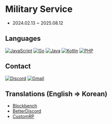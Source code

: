 # Military Service
- 2024.02.13 ~ 2025.08.12

## Languages
[![JavaScript](https://img.shields.io/badge/javascript-%23323330.svg?style=for-the-badge&logo=javascript&logoColor=%23F7DF1E)](https://developer.mozilla.org/docs/Web/JavaScript) [![Go](https://img.shields.io/badge/go-%2300ADD8.svg?style=for-the-badge&logo=go&logoColor=white)](https://go.dev/) [![Java](https://img.shields.io/badge/java-%23ED8B00.svg?style=for-the-badge&logo=openjdk&logoColor=white)](https://www.java.com/) [![Kotlin](https://img.shields.io/badge/kotlin-%237F52FF.svg?style=for-the-badge&logo=kotlin&logoColor=white)](https://kotlinlang.org/) [![PHP](https://img.shields.io/badge/php-%23777BB4.svg?style=for-the-badge&logo=php&logoColor=white)](https://www.php.net/)

## Contact
[![Discord](https://img.shields.io/badge/Discord-%235865F2.svg?style=for-the-badge&logo=discord&logoColor=white)](https://yeongaori.github.io/discord)
[![Gmail](https://img.shields.io/badge/Gmail-D14836?style=for-the-badge&logo=gmail&logoColor=white)](mailto:yeongor@gmail.com)

## Translations (English => Korean)
- [Blockbench](https://github.com/JannisX11/blockbench)
- [BetterDiscord](https://github.com/BetterDiscord/BetterDiscord)
- [CustomRP](https://github.com/maximmax42/Discord-CustomRP)

